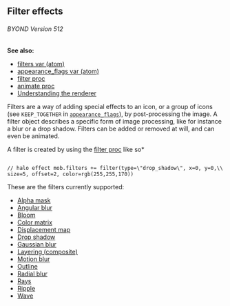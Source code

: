 ## Filter effects 
###### BYOND Version 512
**See also:**
*   [filters var (atom)](/atom/var/filters)
*   [appearance_flags var (atom)](/atom/var/appearance_flags)
*   [filter proc](/proc/filter)
*   [animate proc](/proc/animate)
*   [Understanding the renderer](/%7Bnotes%7D/renderer)


Filters are a way of adding special effects to an icon, or a
group of icons (see `KEEP_TOGETHER` in
[`appearance_flags`](/atom/var/appearance_flags)), by
post-processing the image. A filter object describes a specific form of
image processing, like for instance a blur or a drop shadow. Filters can
be added or removed at will, and can even be animated. 

A filter
is created by using the [filter proc](/proc/filter) like so* 
```

// halo effect mob.filters += filter(type=\"drop_shadow\", x=0, y=0,\\
size=5, offset=2, color=rgb(255,255,170)) 
```
 

These are
the filters currently supported:
-   [Alpha mask](/%7Bnotes%7D/filters/alpha)
-   [Angular blur](/%7Bnotes%7D/filters/angular_blur)
-   [Bloom](/%7Bnotes%7D/filters/bloom)
-   [Color matrix](/%7Bnotes%7D/filters/color)
-   [Displacement map](/%7Bnotes%7D/filters/displace)
-   [Drop shadow](/%7Bnotes%7D/filters/drop_shadow)
-   [Gaussian blur](/%7Bnotes%7D/filters/blur)
-   [Layering (composite)](/%7Bnotes%7D/filters/layer)
-   [Motion blur](/%7Bnotes%7D/filters/motion_blur)
-   [Outline](/%7Bnotes%7D/filters/outline)
-   [Radial blur](/%7Bnotes%7D/filters/radial_blur)
-   [Rays](/%7Bnotes%7D/filters/rays)
-   [Ripple](/%7Bnotes%7D/filters/ripple)
-   [Wave](/%7Bnotes%7D/filters/wave)